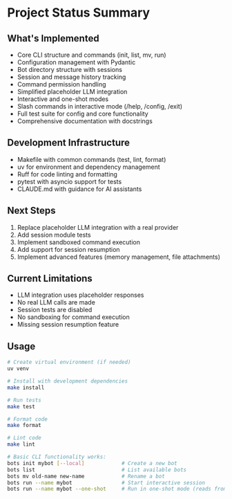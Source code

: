 # Project Status Summary

## What's Implemented
- Core CLI structure and commands (init, list, mv, run)
- Configuration management with Pydantic
- Bot directory structure with sessions
- Session and message history tracking
- Command permission handling
- Simplified placeholder LLM integration
- Interactive and one-shot modes
- Slash commands in interactive mode (/help, /config, /exit)
- Full test suite for config and core functionality
- Comprehensive documentation with docstrings

## Development Infrastructure
- Makefile with common commands (test, lint, format)
- uv for environment and dependency management
- Ruff for code linting and formatting
- pytest with asyncio support for tests
- CLAUDE.md with guidance for AI assistants

## Next Steps
1. Replace placeholder LLM integration with a real provider
2. Add session module tests
3. Implement sandboxed command execution
4. Add support for session resumption
5. Implement advanced features (memory management, file attachments)

## Current Limitations
- LLM integration uses placeholder responses
- No real LLM calls are made
- Session tests are disabled
- No sandboxing for command execution
- Missing session resumption feature

## Usage
```bash
# Create virtual environment (if needed)
uv venv

# Install with development dependencies
make install

# Run tests
make test

# Format code
make format

# Lint code
make lint

# Basic CLI functionality works:
bots init mybot [--local]            # Create a new bot
bots list                            # List available bots
bots mv old-name new-name            # Rename a bot
bots run --name mybot                # Start interactive session
bots run --name mybot --one-shot     # Run in one-shot mode (reads from stdin)
```